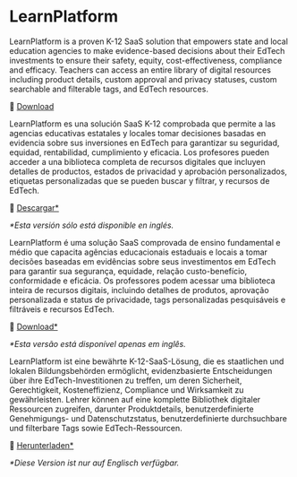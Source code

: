 # LearnPlatform

<div class="lang EN">

LearnPlatform is a proven K-12 SaaS solution that empowers state and local education agencies to make evidence-based decisions about their EdTech investments to ensure their safety, equity, cost-effectiveness, compliance and efficacy. Teachers can access an entire library of digital resources including product details, custom approval and privacy statuses, custom searchable and filterable tags, and EdTech resources.

💾 [Download](/#/learnplatform/dl)

</div>
<div class="lang ES_LA">

LearnPlatform es una solución SaaS K-12 comprobada que permite a las agencias educativas estatales y locales tomar decisiones basadas en evidencia sobre sus inversiones en EdTech para garantizar su seguridad, equidad, rentabilidad, cumplimiento y eficacia. Los profesores pueden acceder a una biblioteca completa de recursos digitales que incluyen detalles de productos, estados de privacidad y aprobación personalizados, etiquetas personalizadas que se pueden buscar y filtrar, y recursos de EdTech.

💾 [Descargar*](/#/learnplatform/dl/es)

_*Esta versión sólo está disponible en inglés._

</div>
<div class="lang PT_BR">

LearnPlatform é uma solução SaaS comprovada de ensino fundamental e médio que capacita agências educacionais estaduais e locais a tomar decisões baseadas em evidências sobre seus investimentos em EdTech para garantir sua segurança, equidade, relação custo-benefício, conformidade e eficácia. Os professores podem acessar uma biblioteca inteira de recursos digitais, incluindo detalhes de produtos, aprovação personalizada e status de privacidade, tags personalizadas pesquisáveis e filtráveis e recursos EdTech.

💾 [Download*](/#/learnplatform/dl/pt)

_*Esta versão está disponível apenas em inglês._

</div>
<div class="lang DE">

LearnPlatform ist eine bewährte K-12-SaaS-Lösung, die es staatlichen und lokalen Bildungsbehörden ermöglicht, evidenzbasierte Entscheidungen über ihre EdTech-Investitionen zu treffen, um deren Sicherheit, Gerechtigkeit, Kosteneffizienz, Compliance und Wirksamkeit zu gewährleisten. Lehrer können auf eine komplette Bibliothek digitaler Ressourcen zugreifen, darunter Produktdetails, benutzerdefinierte Genehmigungs- und Datenschutzstatus, benutzerdefinierte durchsuchbare und filterbare Tags sowie EdTech-Ressourcen.

💾 [Herunterladen*](/#/learnplatform/dl/de)

_*Diese Version ist nur auf Englisch verfügbar._

</div>

<div class="contents learnplatform"></div>
